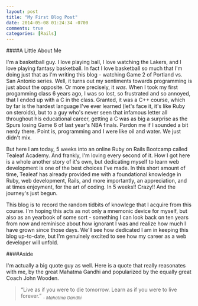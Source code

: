 ```yaml
---
layout: post
title: "My First Blog Post"
date: 2014-05-08 01:24:34 -0700
comments: true
categories: [Rails]
---
```


####A Little About Me

I'm a basketball guy. I love playing ball, I love watching the Lakers, and I love playing fantasy basketball. In fact I love basketball so much that I'm doing just that as I'm writing this blog - watching Game 2 of Portland vs. San Antonio series. Well, it turns out my sentiments towards programming is just about the opposite. Or more precisely, it *was*. When I took my first progamming class 6 years ago, I was so lost, so frustrated and so annoyed, that I ended up with a C in the class. Granted, it was a C++ course, which by far is the hardest language I've ever learned (let's face it, it's like Ruby on steroids), but to a guy who's never seen that infamous letter all throughout his educational career, getting a C was as big a surprise as the Spurs losing Game 6 of last year's NBA finals. Pardon me if I sounded a bit nerdy there. Point is, programming and I were like oil and water. We just didn't mix.  

But here I am today, 5 weeks into an online Ruby on Rails Bootcamp called Tealeaf Academy. And frankly, I'm loving every second of it. How I got here is a whole another story of it's own, but dedicating myself to learn web development is one of the best choices I've made. In this short amount of time, Tealeaf has already provided me with a foundational knowledge in Ruby, web development, Rails, and more importantly, an appreciation, and at times enjoyment, for the art of coding. In 5 weeks!! Crazy!! And the journey's just begun. 

This blog is to record the random tidbits of knowlege that I acquire from this course. I'm hoping this acts as not only a mnemonic device for myself, but also as an yearbook of some sort - something I can look back on ten years from now and reminisce about how ignorant I was and realize how much I have grown since those days. We'll see how dedicated I am in keeping this blog up-to-date, but I'm genuinely excited to see how my career as a web developer will unfold. 

####Aside

I'm actually a big quote guy as well. Here is a quote that really reasonates with me, by the great Mahatma Gandhi and popularized by the equally great Coach John Wooden. 

> “Live as if you were to die tomorrow. Learn as if you were to live forever.” 
> <cite><sub> - Mahatma Gandhi</sub></cite>

